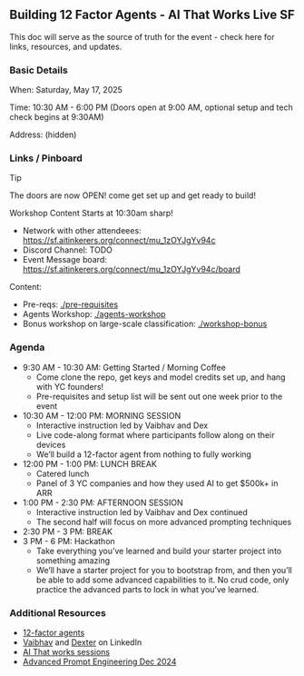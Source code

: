 ## Building 12 Factor Agents - AI That Works Live SF

This doc will serve as the source of truth for the event - check here for links, resources, and updates.

### Basic Details

When: Saturday, May 17, 2025

Time: 10:30 AM \- 6:00 PM (Doors open at 9:00 AM, optional setup and tech check begins at 9:30AM)

Address: (hidden)

### Links / Pinboard

> [!TIP]
> The doors are now OPEN! come get set up and get ready to build!
>
> Workshop Content Starts at 10:30am sharp!

- Network with other attendeees:  https://sf.aitinkerers.org/connect/mu_1zOYJgYv94c
- Discord Channel: TODO
- Event Message board: https://sf.aitinkerers.org/connect/mu_1zOYJgYv94c/board

Content:

- Pre-reqs: [./pre-requisites](./pre-requisites)
- Agents Workshop: [./agents-workshop](./agents-workshop)
- Bonus workshop on large-scale classification: [./workshop-bonus](./workshop-bonus)

### Agenda

* 9:30 AM \- 10:30 AM: Getting Started / Morning Coffee  
  * Come clone the repo, get keys and model credits set up, and hang with YC founders\!  
  * Pre-requisites and setup list will be sent out one week prior to the event  
* 10:30 AM \- 12:00 PM: MORNING SESSION  
  * Interactive instruction led by Vaibhav and Dex  
  * Live code-along format where participants follow along on their devices  
  * We’ll build a 12-factor agent from nothing to fully working  
* 12:00 PM \- 1:00 PM: LUNCH BREAK  
  * Catered lunch  
  * Panel of 3 YC companies and how they used AI to get $500k+ in ARR  
* 1:00 PM \- 2:30 PM: AFTERNOON SESSION  
  * Interactive instruction led by Vaibhav and Dex continued  
  * The second half will focus on more advanced prompting techniques  
* 2:30 PM \- 3 PM: BREAK  
* 3 PM \- 6 PM: Hackathon  
  * Take everything you’ve learned and build your starter project into something amazing  
  * We’ll have a starter project for you to bootstrap from, and then you’ll be able to add some advanced capabilities to it. No crud code, only practice the advanced parts to lock in what you’ve learned.

### Additional Resources

- [12-factor agents](https://hlyr.dev/12fa)
- [Vaibhav](https://www.linkedin.com/in/vaigup/) and [Dexter](https://www.linkedin.com/in/dexterihorthy/) on LinkedIn
- [AI That works sessions](https://hlyr.dev/aitw)
- [Advanced Prompt Engineering Dec 2024](https://gloochat.notion.site/BAML-Advanced-Prompting-Workshop-Dec-2024-161bb2d26216807b892fed7d9d978a37)

